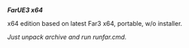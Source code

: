 ***FarUE3 x64***

x64 edition based on latest Far3 x64, portable, w/o installer.

_Just unpack archive and run runfar.cmd._
